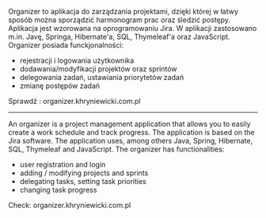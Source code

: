 Organizer to aplikacja do zarządzania projektami, dzięki której w łatwy sposób można sporządzić harmonogram prac oraz śledzić postępy. Aplikacja jest wzorowana na oprogramowaniu Jira.
W aplikacji zastosowano m.in. Javę, Springa, Hibernate'a, SQL, Thymeleaf'a oraz JavaScript.
Organizer posiada funckjonalności:
- rejestracji i logowania użytkownika
- dodawania/modyfikacji projektów  oraz sprintów
- delegowania zadań, ustawiania priorytetów zadań
- zmianę postępów zadań

Sprawdź : organizer.khryniewicki.com.pl

______________________________________________________________________________________________________________________________________________________________________________

An organizer is a project management application that allows you to easily create a work schedule and track progress. The application is based on the Jira software.
The application uses, among others Java, Spring, Hibernate, SQL, Thymeleaf and JavaScript.
The organizer has functionalities:
- user registration and login
- adding / modifying projects and sprints
- delegating tasks, setting task priorities
- changing task progress

Check: organizer.khryniewicki.com.pl